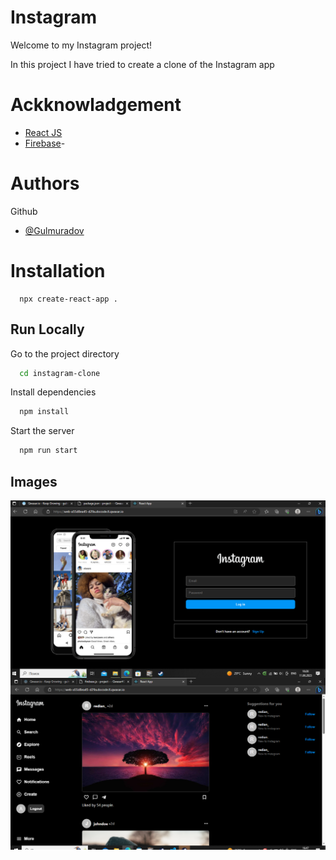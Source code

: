 # Instagram
Welcome to my Instagram project!

In this project I have tried to create a clone of the Instagram app

# Ackknowladgement 

- [React JS](https://reactjs.org/)
- [Firebase](https://console.firebase.google.com/)-

# Authors

Github
- [@Gulmuradov](https://github.com/Gulmuradov/)

# Installation 

```
  npx create-react-app .
```

## Run Locally

Go to the project directory

```bash
  cd instagram-clone
```

Install dependencies

```bash
  npm install
```

Start the server

```bash
  npm run start
```

## Images
<img align="center" alt="image" src="./instagram-clone/instagram_img/img_1.png">
<img align="center" alt="image" src="./instagram-clone/instagram_img/img_2.png">
